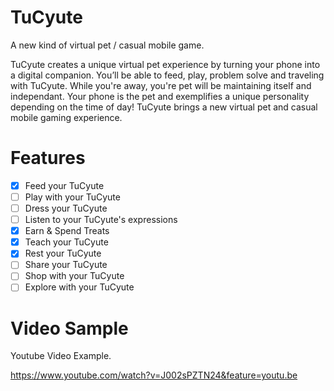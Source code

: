 # TuCyute
A new kind of virtual pet / casual mobile game. 

TuCyute creates a unique virtual pet experience by turning your phone into a digital companion. 
You’ll be able to feed, play, problem solve and traveling with TuCyute. 
While you're away, you're pet will be maintaining itself and independant.
Your phone is the pet and exemplifies a unique personality depending on the time of day! 
TuCyute brings a new virtual pet and casual mobile gaming experience. 

# Features

- [x] Feed your TuCyute
- [ ] Play with your TuCyute
- [ ] Dress your TuCyute
- [ ] Listen to your TuCyute's expressions
- [x] Earn & Spend Treats
- [x] Teach your TuCyute
- [x] Rest your TuCyute
- [ ] Share your TuCyute
- [ ] Shop with your TuCyute
- [ ] Explore with your TuCyute

# Video Sample
Youtube Video Example.

https://www.youtube.com/watch?v=J002sPZTN24&feature=youtu.be
